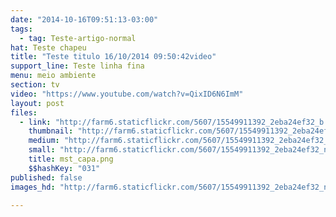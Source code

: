 ```yaml
---
date: "2014-10-16T09:51:13-03:00"
tags:
  - tag: Teste-artigo-normal
hat: Teste chapeu
title: "Teste titulo 16/10/2014 09:50:42video"
support_line: Teste linha fina
menu: meio ambiente
section: tv
video: "https://www.youtube.com/watch?v=QixID6N6ImM"
layout: post
files:
  - link: "http://farm6.staticflickr.com/5607/15549911392_2eba24ef32_b.jpg"
    thumbnail: "http://farm6.staticflickr.com/5607/15549911392_2eba24ef32_t.jpg"
    medium: "http://farm6.staticflickr.com/5607/15549911392_2eba24ef32_z.jpg"
    small: "http://farm6.staticflickr.com/5607/15549911392_2eba24ef32_n.jpg"
    title: mst_capa.png
    $$hashKey: "031"
published: false
images_hd: "http://farm6.staticflickr.com/5607/15549911392_2eba24ef32_n.jpg"

---
```

